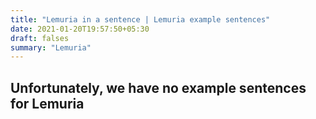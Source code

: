 ```yaml
---
title: "Lemuria in a sentence | Lemuria example sentences"
date: 2021-01-20T19:57:50+05:30
draft: falses
summary: "Lemuria"
---
```

## Unfortunately, we have no example sentences for Lemuria                 
